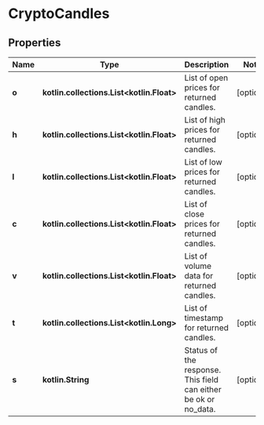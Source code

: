 
# CryptoCandles

## Properties
Name | Type | Description | Notes
------------ | ------------- | ------------- | -------------
**o** | **kotlin.collections.List&lt;kotlin.Float&gt;** | List of open prices for returned candles. |  [optional]
**h** | **kotlin.collections.List&lt;kotlin.Float&gt;** | List of high prices for returned candles. |  [optional]
**l** | **kotlin.collections.List&lt;kotlin.Float&gt;** | List of low prices for returned candles. |  [optional]
**c** | **kotlin.collections.List&lt;kotlin.Float&gt;** | List of close prices for returned candles. |  [optional]
**v** | **kotlin.collections.List&lt;kotlin.Float&gt;** | List of volume data for returned candles. |  [optional]
**t** | **kotlin.collections.List&lt;kotlin.Long&gt;** | List of timestamp for returned candles. |  [optional]
**s** | **kotlin.String** | Status of the response. This field can either be ok or no_data. |  [optional]



